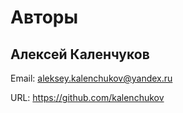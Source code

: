 # Авторы
## Алексей Каленчуков
Email: aleksey.kalenchukov@yandex.ru

URL: https://github.com/kalenchukov
